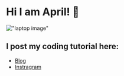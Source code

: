 # Hi I am April! 👋
!["laptop image"](https://aralovelace.files.wordpress.com/2020/07/screenshot-2020-07-13-at-20.45.55.png)

## I post my coding tutorial here:

- [Blog](https://aralovelace.dev)
- [Instragram](https://www.instagram.com/aralovelace/)
